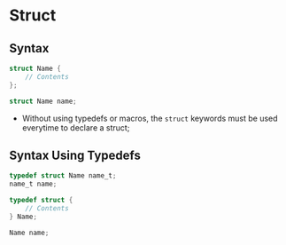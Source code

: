 # Struct

## Syntax

```c
struct Name {
    // Contents
};

struct Name name;
```

- Without using typedefs or macros, the `struct` keywords must be used
everytime to declare a struct;

## Syntax Using Typedefs

```c
typedef struct Name name_t;
name_t name;
```

```c
typedef struct {
    // Contents
} Name;

Name name;
```